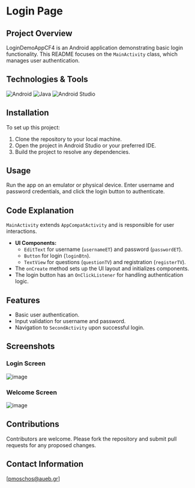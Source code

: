 # Login Page

## Project Overview
LoginDemoAppCF4 is an Android application demonstrating basic login functionality. This README focuses on the `MainActivity` class, which manages user authentication.

## Technologies & Tools

![Android](https://img.shields.io/badge/-Android-3DDC84?style=for-the-badge&logo=android&logoColor=white)
![Java](https://img.shields.io/badge/-Java-007396?style=for-the-badge&logo=java&logoColor=white)
![Android Studio](https://img.shields.io/badge/-Android%20Studio-3DDC84?style=for-the-badge&logo=android-studio&logoColor=white)

## Installation
To set up this project:
1. Clone the repository to your local machine.
2. Open the project in Android Studio or your preferred IDE.
3. Build the project to resolve any dependencies.

## Usage
Run the app on an emulator or physical device. Enter username and password credentials, and click the login button to authenticate.

## Code Explanation
`MainActivity` extends `AppCompatActivity` and is responsible for user interactions.
- **UI Components:**
  - `EditText` for username (`usernameET`) and password (`passwordET`).
  - `Button` for login (`loginBtn`).
  - `TextView` for questions (`questionTV`) and registration (`registerTV`).
- The `onCreate` method sets up the UI layout and initializes components.
- The login button has an `OnClickListener` for handling authentication logic.

## Features
- Basic user authentication.
- Input validation for username and password.
- Navigation to `SecondActivity` upon successful login.

## Screenshots

### Login Screen
![image](https://github.com/pmoschos/LoginPage/assets/133533759/8897414b-d605-4f64-9cf5-21e26d39f319)


### Welcome Screen
![image](https://github.com/pmoschos/LoginPage/assets/133533759/91f171c2-224b-43d8-8557-45744b417acf)

## Contributions
Contributors are welcome. Please fork the repository and submit pull requests for any proposed changes.

## Contact Information
[pmoschos@aueb.gr]
